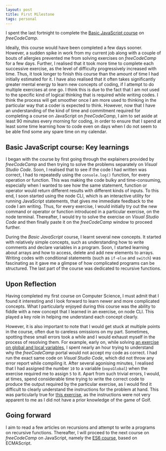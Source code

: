 ```yaml
---
layout: post
title: First Milestone
tags: personal
---
```


I spent the last fortnight to complete the [Basic JavaScript course](https://www.freecodecamp.org/learn/javascript-algorithms-and-data-structures#basic-javascript) on *freeCodeCamp*. 

Ideally, this course would have been completed a few days sooner. However, a sudden spike in work from my current job along with a couple of bouts of allergies prevented me from solving exercises on *freeCodeCamp* for a few days. Further, I realised that it took more time to complete each successive exercise, as the level of difficulty progressively increased with time. Thus, it took longer to finish this course than the amount of time I had initially estimated for it. I have also realised that it often takes significantly greater mental energy to learn new concepts of coding, if I attempt to do multiple exercises at one go. I think this is due to the fact that I am not used to the specific kind of logical thinking that is required while writing codes. I think the process will get smoother once I am more used to thinking in the particular way that a coder is expected to think. However, now that I have an understanding of the kind of time and commitment required for completing a course on JavaScript on *freeCodeCamp*, I aim to set aside at least 90 minutes every morning for coding, in order to ensure that I spend at least some time learning how to code even on days when I do not seem to be able find some any spare time on my calendar. 

## Basic JavaScript course: Key learnings

I began with the course by first going through the explainers provided by *freeCodeCamp* and then trying to solve the problems separately on *Visual Studio Code*. Soon, I realised that to see if the code I had written was correct, I had to repeatedly using the `console.log()` function, for every operation or function. This was making the code bulky and time-consuming, especially when I wanted to see how the same statement, function or operator would return different results with different kinds of inputs. To this end, I soon started using the node CLI, which is an interactive utility for running JavaScript statements, that gives me immediate feedback to the code I am writing. Thus, for every exercise, I would initially try out the new command or operator or function introduced in a particular exercise, on the node terminal. Thereafter, I would try to solve the exercise on *Visual Studio Code* and then finally paste it on the *freeCodeCamp* window to proceed further. 

During the *Basic JavaScript* course, I learnt several new concepts. It started with relatively simple concepts, such as understanding how to write comments and declare variables in a program. Soon, I started learning about arrays and how to access, delete and add new elements to arrays. Writing codes with conditional statements (such as `if-else` and `switch`) was fascinating as it gave me a glimpse of how complicated programs can be structured. The last part of the course was dedicated to recursive functions.  

## Upon Reflection

Having completed my first course on Computer Science, I must admit that I found it interesting and I look forward to learn newer and more complicated concepts. What I particularly enjoyed during this course was the ability to fiddle with a new concept that I learned in an exercise, on node CLI. This played a key role in helping me understand each concept clearly.  

However, it is also important to note that I would get stuck at multiple points in the course, often due to careless omissions on my part. Sometimes, spotting these small errors took a while and I would exhaust myself in the process of resolving them. For example, early on, while solving [an exercise on global and local variables](https://www.freecodecamp.org/learn/javascript-algorithms-and-data-structures/basic-javascript/global-scope-and-functions), I spent nearly an hour trying to understand why the *freeCodeCamp* portal would not accept my code as correct. I had run the exact same code on *Visual Studio Code*, which did not throw any error report while compiling it. After several agonising minutes, I realised that I had assigned the number `10` to a variable (`oopsGlobal`) when the exercise required me to assign `5` to it. Apart from such trivial errors, I would, at times, spend considerable time trying to write the correct code to produce the output required by the particular exercise, as I would find it difficult to clearly understand the instructions for the problem at hand. This was particularly true for [this exercise](https://www.freecodecamp.org/learn/javascript-algorithms-and-data-structures/basic-javascript/golf-code), as the instructions  were not very apparent to me as I did not have a prior knowledge of the game of Golf.

## Going forward

I aim to read a few articles on recursions and attempt to write a programs on recursive functions. Thereafter, I will proceed to the next course on *freeCodeCamp* on JavaScript, namely the [ES6 course](https://www.freecodecamp.org/learn/javascript-algorithms-and-data-structures#es6), based on ECMAScript.
